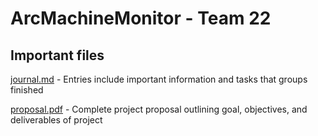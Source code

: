 # ArcMachineMonitor - Team 22

## Important files

[journal.md](https://github.com/akod0883/ArcMachineMonitor/blob/main/journal.md) - Entries include important information and tasks that groups finished

[proposal.pdf](https://github.com/akod0883/ArcMachineMonitor/blob/main/proposal.pdf) - Complete project proposal outlining goal, objectives, and deliverables of project 